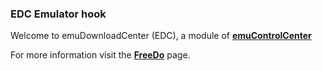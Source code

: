 ### EDC Emulator hook

Welcome to emuDownloadCenter (EDC), a module of [**emuControlCenter**](https://github.com/PhoenixInteractiveNL/emuControlCenter/wiki/)

For more information visit the [**FreeDo**](https://github.com/PhoenixInteractiveNL/edc-masterhook/wiki/Emulator-freedo#menu) page.
